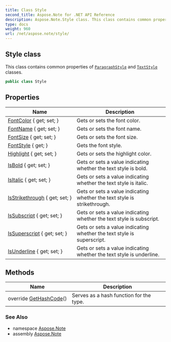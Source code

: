 ```yaml
---
title: Class Style
second_title: Aspose.Note for .NET API Reference
description: Aspose.Note.Style class. This class contains common properties of ParagraphStyle and TextStyle classes
type: docs
weight: 960
url: /net/aspose.note/style/
---
```

## Style class

This class contains common properties of [`ParagraphStyle`](../paragraphstyle/) and [`TextStyle`](../textstyle/) classes.

```csharp
public class Style
```

## Properties

| Name | Description |
| --- | --- |
| [FontColor](../../aspose.note/style/fontcolor/) { get; set; } | Gets or sets the font color. |
| [FontName](../../aspose.note/style/fontname/) { get; set; } | Gets or sets the font name. |
| [FontSize](../../aspose.note/style/fontsize/) { get; set; } | Gets or sets the font size. |
| [FontStyle](../../aspose.note/style/fontstyle/) { get; } | Gets the font style. |
| [Highlight](../../aspose.note/style/highlight/) { get; set; } | Gets or sets the highlight color. |
| [IsBold](../../aspose.note/style/isbold/) { get; set; } | Gets or sets a value indicating whether the text style is bold. |
| [IsItalic](../../aspose.note/style/isitalic/) { get; set; } | Gets or sets a value indicating whether the text style is italic. |
| [IsStrikethrough](../../aspose.note/style/isstrikethrough/) { get; set; } | Gets or sets a value indicating whether the text style is strikethrough. |
| [IsSubscript](../../aspose.note/style/issubscript/) { get; set; } | Gets or sets a value indicating whether the text style is subscript. |
| [IsSuperscript](../../aspose.note/style/issuperscript/) { get; set; } | Gets or sets a value indicating whether the text style is superscript. |
| [IsUnderline](../../aspose.note/style/isunderline/) { get; set; } | Gets or sets a value indicating whether the text style is underline. |

## Methods

| Name | Description |
| --- | --- |
| override [GetHashCode](../../aspose.note/style/gethashcode/)() | Serves as a hash function for the type. |

### See Also

* namespace [Aspose.Note](../../aspose.note/)
* assembly [Aspose.Note](../../)


